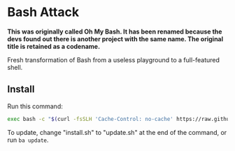 # Bash Attack

**This was originally called Oh My Bash. It has been renamed because the devs found out there is another project with the same name. The original title is retained as a codename.**

Fresh transformation of Bash from a useless playground to a full-featured shell.

## Install
Run this command:

```bash
exec bash -c "$(curl -fsSLH 'Cache-Control: no-cache' https://raw.githubusercontent.com/bashattackRC/bashrc/main/install.sh)"
```

To update, change "install.sh" to "update.sh" at the end of the command, or run `ba update`.
